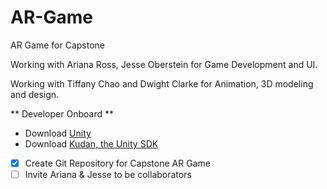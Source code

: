 # AR-Game
AR Game for Capstone

Working with Ariana Ross, Jesse Oberstein for Game Development and UI.

Working with Tiffany Chao and Dwight Clarke for Animation, 3D modeling and design.

** Developer Onboard **
- Download [Unity](https://unity3d.com/get-unity/download)
- Download [Kudan, the Unity SDK](https://www.kudan.eu/download/) 

- [x] Create Git Repository for Capstone AR Game
- [ ] Invite Ariana & Jesse to be collaborators
